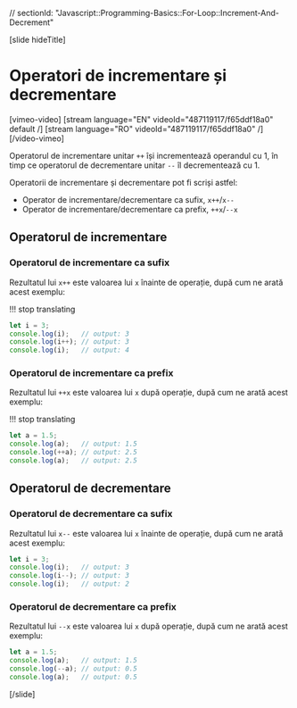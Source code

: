 // sectionId: "Javascript::Programming-Basics::For-Loop::Increment-And-Decrement"

[slide hideTitle]
# Operatori de incrementare și decrementare

[vimeo-video]
[stream language="EN" videoId="487119117/f65ddf18a0" default /]
[stream language="RO" videoId="487119117/f65ddf18a0"  /]
[/video-vimeo]


Operatorul de incrementare unitar `++` își incrementează operandul cu 1, în timp ce operatorul de decrementare unitar `--` îl decrementează cu 1.

Operatorii de incrementare și decrementare pot fi scriși astfel: 

* Operator de incrementare/decrementare ca sufix, `x++`/`x--` 
* Operator de incrementare/decrementare ca prefix, `++x`/`--x`

## Operatorul de incrementare

### Operatorul de incrementare ca sufix
Rezultatul lui `x++` este valoarea lui `x` înainte de operație, după cum ne arată acest exemplu:

!!! stop translating

```js live
let i = 3;
console.log(i);   // output: 3
console.log(i++); // output: 3
console.log(i);   // output: 4
```


### Operatorul de incrementare ca prefix
Rezultatul lui `++x` este valoarea lui `x` după operație, după cum ne arată acest exemplu:

!!! stop translating

```js live
let a = 1.5;
console.log(a);   // output: 1.5
console.log(++a); // output: 2.5
console.log(a);   // output: 2.5
```



## Operatorul de decrementare

### Operatorul de decrementare ca sufix
Rezultatul lui `x--` este valoarea lui `x` înainte de operație, după cum ne arată acest exemplu:

```js live
let i = 3;
console.log(i);   // output: 3
console.log(i--); // output: 3
console.log(i);   // output: 2
```

### Operatorul de decrementare ca prefix
Rezultatul lui  `--x` este valoarea lui `x` după operație, după cum ne arată acest exemplu:


```js live
let a = 1.5;
console.log(a);   // output: 1.5
console.log(--a); // output: 0.5
console.log(a);   // output: 0.5
```
[/slide]
